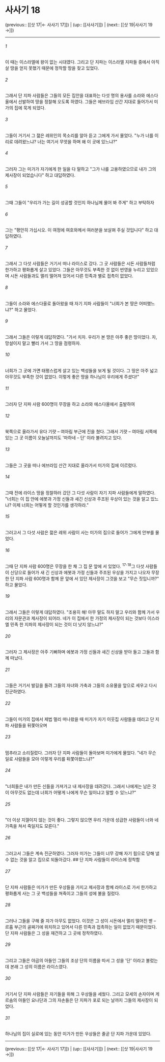 # 사사기 18

(previous:: [[삿 17|← 사사기 17]]) | (up:: [[사사기]]) | (next:: [[삿 19|사사기 19 →]])

***




###### 1 

이 때는 이스라엘에 왕이 없는 시대였다. 그리고 단 지파는 이스라엘 지파들 중에서 아직 살 땅을 얻지 못했기 때문에 정착할 땅을 찾고 있었다. 



###### 2 

그래서 단 지파 사람들은 그들의 모든 집안을 대표하는 다섯 명의 용사를 소라와 에스다올에서 선발하여 땅을 정찰해 오도록 하였다. 그들은 에브라임 산간 지대로 들어가서 미가의 집에 묵게 되었다. 



###### 3 

그들이 거기서 그 젊은 레위인의 목소리를 알아 듣고 그에게 가서 물었다. "누가 너를 이리로 데려왔느냐? 너는 여기서 무엇을 하며 왜 이 곳에 있느냐?" 



###### 4 

그러자 그는 미가가 자기에게 한 일을 다 말하고 "그가 나를 고용하였으므로 내가 그의 제사장이 되었습니다" 하고 대답하였다. 



###### 5 

그때 그들이 "우리가 가는 길이 성공할 것인지 하나님께 물어 봐 주게" 하고 부탁하자 



###### 6 

그는 "평안히 가십시오. 이 여정에 여호와께서 여러분을 보살펴 주실 것입니다" 하고 대답하였다. 



###### 7 

그래서 그 다섯 사람들은 거기서 떠나 라이스로 갔다. 그 곳 사람들은 시돈 사람들처럼 한가하고 평화롭게 살고 있었다. 그들은 아무것도 부족한 것 없이 번영을 누리고 있었으며 시돈 사람들과도 멀리 떨어져 있어서 다른 민족과 별로 접촉이 없었다. 



###### 8 

그들이 소라와 에스다올로 돌아왔을 때 자기 지파 사람들이 "너희가 본 땅은 어떠했느냐?" 하고 물었다. 



###### 9 

그래서 그들은 이렇게 대답하였다. "가서 치자. 우리가 본 땅은 아주 좋은 땅이었다. 자, 망설이지 말고 빨리 가서 그 땅을 점령하자. 



###### 10 

너희가 그 곳에 가면 태평스럽게 살고 있는 백성들을 보게 될 것이다. 그 땅은 아주 넓고 아무것도 부족한 것이 없었다. 이렇게 좋은 땅을 하나님이 우리에게 주셨다!" 



###### 11 

그러자 단 지파 사람 600명이 무장을 하고 소라와 에스다올에서 출발하여 



###### 12 

북쪽으로 올라가서 유다 기럇 – 여아림 부근에 진을 쳤다. 그래서 기럇 – 여아림 서쪽에 있는 그 곳 이름이 오늘날까지도 '마하네 – 단' 이라 불려지고 있다. 



###### 13 

그들은 그 곳을 떠나 에브라임 산간 지대로 올라가서 미가의 집에 이르렀다. 



###### 14 

그때 전에 라이스 땅을 정찰하러 갔던 그 다섯 사람이 자기 지파 사람들에게 말하였다. "너희는 이 집 안에 에봇과 가정 신들과 새긴 신상과 주조된 우상이 있는 것을 알고 있느냐? 이제 너희는 어떻게 할 것인가를 생각하라." 



###### 15 

그러고서 그 다섯 사람은 젊은 레위 사람이 사는 미가의 집으로 들어가 그에게 안부를 물었다. 



###### 16 

그때 단 지파 사람 600명은 무장을 한 채 그 집 문 앞에 서 있었다. <sup class="versenum">17-18</sup>그 다섯 사람들이 신당으로 들어가 새 긴 신상과 에봇과 가정 신들과 주조된 우상을 가지고 나오자 무장한 단 지파 사람 600명과 함께 문 앞에 서 있던 제사장이 그것을 보고 "무슨 짓입니까?" 하고 물었다. 



###### 19 

그래서 그들은 이렇게 대답하였다. "조용히 해! 아무 말도 하지 말고 우리와 함께 가서 우리의 자문관과 제사장이 되어라. 네가 이 집에서 한 가정의 제사장이 되는 것보다 이스라엘 민족 한 지파의 제사장이 되는 것이 더 낫지 않느냐?" 



###### 20 

그러자 그 제사장은 아주 기뻐하며 에봇과 가정 신들과 새긴 신상을 받아 들고 그들과 함께 떠났다. 



###### 21 

그들은 거기서 발길을 돌려 그들의 자녀와 가축과 그들의 소유물을 앞으로 세우고 다시 진군하였다. 



###### 22 

그들이 미가의 집에서 제법 멀리 떠나왔을 때 미가가 자기 이웃집 사람들을 데리고 단 지파 사람들을 뒤쫓아오며 



###### 23 

멈추라고 소리질렀다. 그러자 단 지파 사람들이 돌아보며 미가에게 물었다. "네가 무슨 일로 사람들을 모아 이렇게 우리를 뒤쫓아왔느냐?" 



###### 24 

"너희들은 내가 만든 신들을 가져가고 내 제사장을 데려갔다. 그래서 나에게는 남은 것이 아무것도 없는데 너희가 어떻게 나에게 무슨 일이냐고 말할 수 있느냐?" 



###### 25 

"더 이상 지껄이지 않는 것이 좋다. 그렇지 않으면 우리 가운데 성급한 사람들이 너와 네 가족을 쳐서 죽일지도 모른다." 



###### 26 

그러고서 그들은 계속 진군하였다. 그러자 미가는 그들이 너무 강해 자기 힘으로 당해 낼 수 없는 것을 알고 집으로 되돌아갔다. ## 단 지파 사람들이 라이스에 정착함 



###### 27 

단 지파 사람들은 미가가 만든 우상들을 가지고 제사장과 함께 라이스로 가서 한가하고 평화롭게 사는 그 곳 백성들을 쳐죽이고 그들의 성에 불을 질렀다. 



###### 28 

그러나 그들을 구해 줄 자가 아무도 없었다. 이것은 그 성이 시돈에서 멀리 떨어진 벧 – 르홉 부근의 골짜기에 위치하고 있어서 다른 민족과 접촉하는 일이 없었기 때문이었다. 단 지파 사람들은 그 성을 재건하고 그 곳에 정착하였다. 



###### 29 

그리고 그들은 야곱의 아들인 그들의 조상 단의 이름을 따서 그 성을 '단' 이라고 불렀는데 본래 그 성의 이름은 라이스였다. 



###### 30 

거기서 단 지파 사람들은 자기들을 위해 그 우상들을 세웠다. 그리고 모세의 손자이며 게르솜의 아들인 요나단과 그의 자손들은 단 지파가 포로 되는 날까지 그들의 제사장이 되었다. 



###### 31 

하나님의 집이 실로에 있는 동안 미가가 만든 우상들은 줄곧 단 지파 가운데 있었다.

***

(previous:: [[삿 17|← 사사기 17]]) | (up:: [[사사기]]) | (next:: [[삿 19|사사기 19 →]])

